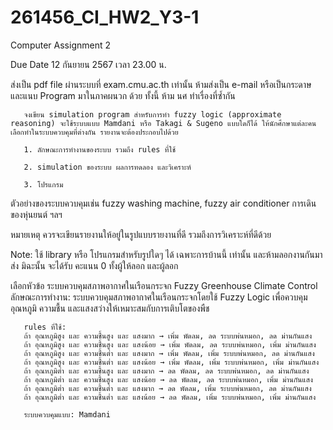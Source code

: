 # 261456_CI_HW2_Y3-1

Computer Assignment 2

Due Date 12 กันยายน 2567 เวลา 23.00 น.

ส่งเป็น pdf file ผ่านระบบที่ exam.cmu.ac.th เท่านั้น ห้ามส่งเป็น e-mail หรือเป็นกระดาษ และแนบ Program มาในภาคผนวก ด้วย ทั้งนี้ ห้าม นศ ทำเรื่องที่ซ้ำกัน

       จงเขียน simulation program สำหรับการทำ fuzzy logic (approximate reasoning) จะใช้ระบบแบบ Mamdani หรือ Takagi & Sugeno แบบใดก็ได้ ให้นักศึกษาแต่ละคนเลือกทำในระบบควบคุมที่ต่างกัน รายงานจะต้องประกอบไปด้วย

       1. ลักษณะการทำงานของระบบ รวมถึง rules ที่ใช้

       2. simulation ของระบบ ผลการทดลอง และวิเคราะห์

       3. โปรแกรม

ตัวอย่างของระบบควบคุมเช่น fuzzy washing machine, fuzzy air conditioner การเดินของหุ่นยนต์ ฯลฯ

หมายเหตุ ควรจะเขียนรายงานให้อยู่ในรูปแบบรายงานที่ดี รวมถึงการวิเคราะห์ที่ดีด้วย

Note: ใช้ library หรือ โปรแกรมสำหรับรูปใดๆ ได้ เฉพาะการบ้านนี้ เท่านั้น และห้ามลอกงานกันมาส่ง มิฉะนั้น จะได้รับ คะแนน 0 ทั้งผู้ให้ลอก และผู้ลอก


เลือกหัวข้อ ระบบควบคุมสภาพอากาศในเรือนกระจก Fuzzy Greenhouse Climate Control
       ลักษณะการทำงาน: ระบบควบคุมสภาพอากาศในเรือนกระจกโดยใช้ Fuzzy Logic เพื่อควบคุมอุณหภูมิ ความชื้น และแสงสว่างให้เหมาะสมกับการเติบโตของพืช
       
       rules ที่ใช้:
       ถ้า อุณหภูมิสูง และ ความชื้นสูง และ แสงมาก → เพิ่ม พัดลม, ลด ระบบพ่นหมอก, ลด ม่านกันแสง
       ถ้า อุณหภูมิสูง และ ความชื้นสูง และ แสงน้อย → เพิ่ม พัดลม, ลด ระบบพ่นหมอก, เพิ่ม ม่านกันแสง
       ถ้า อุณหภูมิสูง และ ความชื้นต่ำ และ แสงมาก → เพิ่ม พัดลม, เพิ่ม ระบบพ่นหมอก, ลด ม่านกันแสง
       ถ้า อุณหภูมิสูง และ ความชื้นต่ำ และ แสงน้อย → เพิ่ม พัดลม, เพิ่ม ระบบพ่นหมอก, เพิ่ม ม่านกันแสง
       ถ้า อุณหภูมิต่ำ และ ความชื้นสูง และ แสงมาก → ลด พัดลม, ลด ระบบพ่นหมอก, ลด ม่านกันแสง
       ถ้า อุณหภูมิต่ำ และ ความชื้นสูง และ แสงน้อย → ลด พัดลม, ลด ระบบพ่นหมอก, เพิ่ม ม่านกันแสง
       ถ้า อุณหภูมิต่ำ และ ความชื้นต่ำ และ แสงมาก → ลด พัดลม, เพิ่ม ระบบพ่นหมอก, ลด ม่านกันแสง
       ถ้า อุณหภูมิต่ำ และ ความชื้นต่ำ และ แสงน้อย → ลด พัดลม, เพิ่ม ระบบพ่นหมอก, เพิ่ม ม่านกันแสง
       
       ระบบควบคุมแบบ: Mamdani
